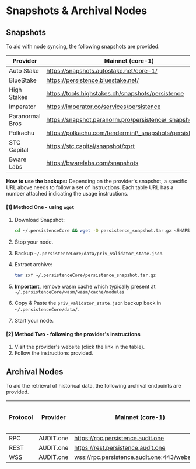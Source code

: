 # Snapshots & Archival Nodes

## Snapshots

To aid with node syncing, the following snapshots are provided.&#x20;

| Provider        | Mainnet (core-1)                                           | Testnet (test-core-1)                                |
| --------------- | ---------------------------------------------------------- | ---------------------------------------------------- |
| Auto Stake      | https://snapshots.autostake.net/core-1/                    | https://snapshots.autostake.net/test-core-1/         |
| BlueStake       | https://persistence.bluestake.net/                         |                                                      |
| High Stakes     | https://tools.highstakes.ch/snapshots/persistence          |                                                      |
| Imperator       | https://imperator.co/services/persistence                  |                                                      |
| Paranormal Bros | https://snapshot.paranorm.pro/persistence\_snapshot.tar.gz |                                                      |
| Polkachu        | https://polkachu.com/tendermint\_snapshots/persistence     | https://polkachu.com/testnets/persistence/snapshots  |
| STC Capital     | https://stc.capital/snapshot/xprt                          |                                                      |
| Bware Labs      | https://bwarelabs.com/snapshots                            | https://bwarelabs.com/snapshots                      |

**How to use the backups:** Depending on the provider's snapshot, a specific URL above needs to follow a set of instructions. Each table URL has a number attached indicating the usage instructions.

#### \[1] Method One - using `wget`

1.  Download Snapshot:

    ```bash
    cd ~/.persistenceCore && wget -O persistence_snapshot.tar.gz <SNAPSHOT_URL>
    ```
2. Stop your node.
3. Backup `~/.persistenceCore/data/priv_validator_state.json`.
4.  Extract archive:

    ```bash
    tar zxf ~/.persistenceCore/persistence_snapshot.tar.gz
    ```
5. **Important,** remove wasm cache which typically present at `~/.persistenceCore/wasm/wasm/cache/modules`
6. Copy & Paste the `priv_validator_state.json` backup back in `~/.persistenceCore/data/`.
7. Start your node.

#### \[2] Method Two - following the provider's instructions

1. Visit the provider's website (click the link in the table).
2. Follow the instructions provided.

## Archival Nodes

To aid the retrieval of historical data, the following archival endpoints are provided.

| Protocol | Provider  | Mainnet (core-1)                              | Testnet (test-core-1) |
| -------- | --------- | --------------------------------------------- | --------------------- |
| RPC      | AUDIT.one | https://rpc.persistence.audit.one             |                       |
| REST     | AUDIT.one | https://rest.persistence.audit.one            |                       |
| WSS      | AUDIT.one | wss://rpc.persistence.audit.one:443/websocket |                       |


